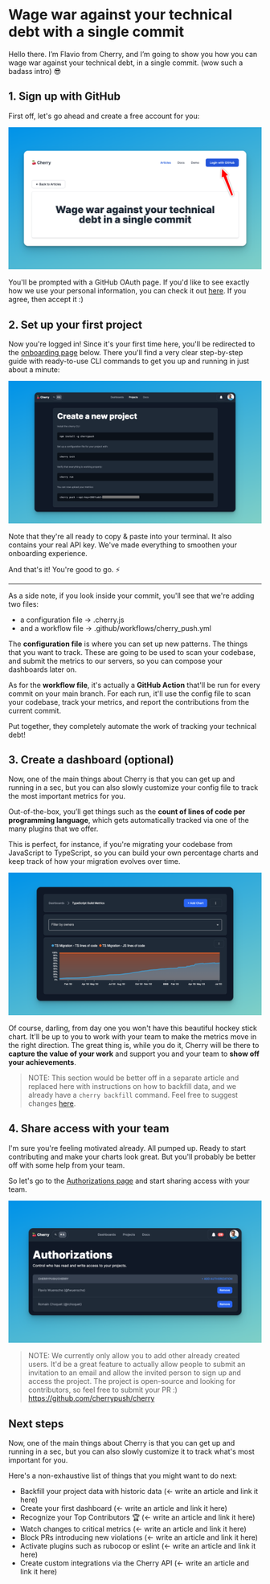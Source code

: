 # Wage war against your technical debt with a single commit

Hello there. I’m Flavio from Cherry, and I’m going to show you how you can wage war against your technical debt, in a
single commit. (wow such a badass intro) 😎

## 1. Sign up with GitHub

First off, let's go ahead and create a free account for you:

![click on login with github](wage_war_login_with_github.png)

You'll be prompted with a GitHub OAuth page. If you'd like to see exactly how we use your personal information, you can
check it out
[here](https://github.com/cherrypush/cherry/blob/aa754662a7b232a229b2607439457283a9aab3c0/app/models/user.rb#L48-L58).
If you agree, then accept it :)

## 2. Set up your first project

Now you're logged in! Since it's your first time here, you'll be redirected to the
[onboarding page](https://www.cherrypush.com/user/projects/new) below. There you'll find a very clear step-by-step guide
with ready-to-use CLI commands to get you up and running in just about a minute:

![create a new project page with ready-to-use command-line commands](image-2.png)

Note that they're all ready to copy & paste into your terminal. It also contains your real API key. We've made
everything to smoothen your onboarding experience.

And that's it! You're good to go. ⚡️

---

As a side note, if you look inside your commit, you'll see that we're adding two files:

- a configuration file -> .cherry.js
- and a workflow file -> .github/workflows/cherry_push.yml

The **configuration file** is where you can set up new patterns. The things that you want to track. These are going to
be used to scan your codebase, and submit the metrics to our servers, so you can compose your dashboards later on.

As for the **workflow file**, it's actually a **GitHub Action** that'll be run for every commit on your main branch. For
each run, it'll use the config file to scan your codebase, track your metrics, and report the contributions from the
current commit.

Put together, they completely automate the work of tracking your technical debt!

## 3. Create a dashboard (optional)

Now, one of the main things about Cherry is that you can get up and running in a sec, but you can also slowly customize
your config file to track the most important metrics for you.

Out-of-the-box, you’ll get things such as the **count of lines of code per programming language**, which gets
automatically tracked via one of the many plugins that we offer.

This is perfect, for instance, if you're migrating your codebase from JavaScript to TypeScript, so you can build your
own percentage charts and keep track of how your migration evolves over time.

![typescript migration dashboard with a hockey stick chart ofc](image.png)

Of course, darling, from day one you won't have this beautiful hockey stick chart. It'll be up to you to work with your
team to make the metrics move in the right direction. The great thing is, while you do it, Cherry will be there to
**capture the value of your work** and support you and your team to **show off your achievements**.

> NOTE: This section would be better off in a separate article and replaced here with instructions on how to backfill
> data, and we already have a `cherry backfill` command. Feel free to suggest changes
> [here](https://github.com/cherrypush/cherry/blob/aa754662a7b232a229b2607439457283a9aab3c0/public/articles/the-one-commit-against-technical-debt.md#L64).

## 4. Share access with your team

I'm sure you're feeling motivated already. All pumped up. Ready to start contributing and make your charts look great.
But you'll probably be better off with some help from your team.

So let's go to the [Authorizations page](https://www.cherrypush.com/user/authorizations) and start sharing access with
your team.

![authorizations page with a couple of created authorizations](authorizations.png)

> NOTE: We currently only allow you to add other already created users. It'd be a great feature to actually allow people
> to submit an invitation to an email and allow the invited person to sign up and access the project. The project is
> open-source and looking for contributors, so feel free to submit your PR :) https://github.com/cherrypush/cherry

## Next steps

Now, one of the main things about Cherry is that you can get up and running in a sec, but you can also slowly customize
it to track what's most important for you.

Here's a non-exhaustive list of things that you might want to do next:

- Backfill your project data with historic data (<- write an article and link it here)
- Create your first dashboard (<- write an article and link it here)
- Recognize your Top Contributors 🏆 (<- write an article and link it here)
- Watch changes to critical metrics (<- write an article and link it here)
- Block PRs introducing new violations (<- write an article and link it here)
- Activate plugins such as rubocop or eslint (<- write an article and link it here)
- Create custom integrations via the Cherry API (<- write an article and link it here)
